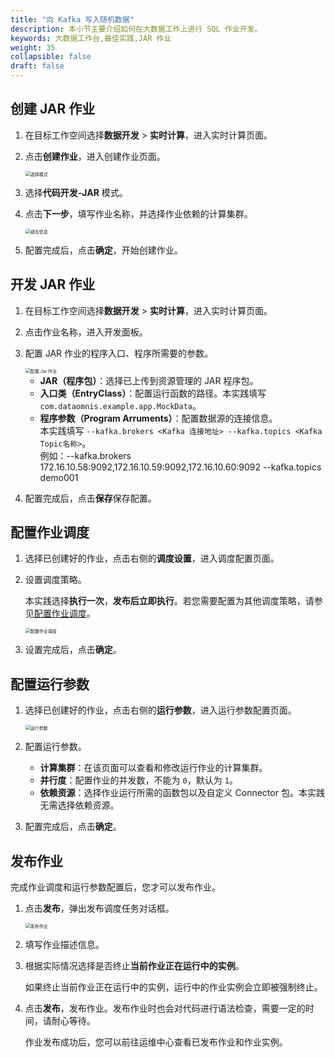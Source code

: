 ```yaml
---
title: "向 Kafka 写入随机数据"
description: 本小节主要介绍如何在大数据工作上进行 SQL 作业开发。
keywords: 大数据工作台,最佳实践,JAR 作业
weight: 35
collapsible: false
draft: false
---
```


## 创建 JAR 作业

1. 在目标工作空间选择**数据开发** > **实时计算**，进入实时计算页面。
2. 点击**创建作业**，进入创建作业页面。
   
   <img src="/bigdata/dataomnis/_images/choose_model_jar.png" alt="选择模式" style="zoom:50%;" />

3. 选择**代码开发-JAR** 模式。
4. 点击**下一步**，填写作业名称，并选择作业依赖的计算集群。
   
   <img src="/bigdata/dataomnis/_images/bp_job_basic_jar01.png" alt="填写信息" style="zoom:50%;" />

5. 配置完成后，点击**确定**，开始创建作业。

## 开发 JAR 作业

1. 在目标工作空间选择**数据开发** > **实时计算**，进入实时计算页面。
2. 点击作业名称，进入开发面板。
3. 配置 JAR 作业的程序入口、程序所需要的参数。
   
   <img src="/bigdata/dataomnis/_images/bp_job_jar_edit01.png" alt="配置 Jar 作业" style="zoom:50%;" />

   - **JAR（程序包）**：选择已上传到资源管理的 JAR 程序包。
   - **入口类（EntryClass）**：配置运行函数的路径。本实践填写 `com.dataomnis.example.app.MockData`。
   - **程序参数（Program Arruments）**：配置数据源的连接信息。    
      本实践填写 `--kafka.brokers <Kafka 连接地址> --kafka.topics <Kafka Topic名称>`。     
      例如：--kafka.brokers 172.16.10.58:9092,172.16.10.59:9092,172.16.10.60:9092 --kafka.topics demo001

4. 配置完成后，点击**保存**保存配置。

## 配置作业调度

1. 选择已创建好的作业，点击右侧的**调度设置**，进入调度配置页面。    
2. 设置调度策略。   
   
   本实践选择**执行一次**，**发布后立即执行**。若您需要配置为其他调度策略，请参见[配置作业调度](/bigdata/dataomnis/manual/schedule/time/)。

   <img src="/bigdata/dataomnis/_images/bp_schedule_jar01.png" alt="配置作业调度" style="zoom:50%;" />

3. 设置完成后，点击**确定**。

## 配置运行参数

1. 选择已创建好的作业，点击右侧的**运行参数**，进入运行参数配置页面。 

   <img src="/bigdata/dataomnis/_images/bp_job_enviroment_jar.png" alt="运行参数" style="zoom:50%;" />

2. 配置运行参数。
   
   - **计算集群**：在该页面可以查看和修改运行作业的计算集群。
   - **并行度**：配置作业的并发数，不能为 `0`，默认为 `1`。
   - **依赖资源**：选择作业运行所需的函数包以及自定义 Connector 包。本实践无需选择依赖资源。

3. 配置完成后，点击**确定**。

## 发布作业

完成作业调度和运行参数配置后，您才可以发布作业。

1. 点击**发布**，弹出发布调度任务对话框。

   <img src="/bigdata/dataomnis/_images/publish_job.png" alt="发布作业" style="zoom:50%;" />

2. 填写作业描述信息。
3. 根据实际情况选择是否终止**当前作业正在运行中的实例**。
   
   如果终止当前作业正在运行中的实例，运行中的作业实例会立即被强制终止。

4. 点击**发布**，发布作业。发布作业时也会对代码进行语法检查，需要一定的时间，请耐心等待。

   作业发布成功后，您可以前往运维中心查看已发布作业和作业实例。